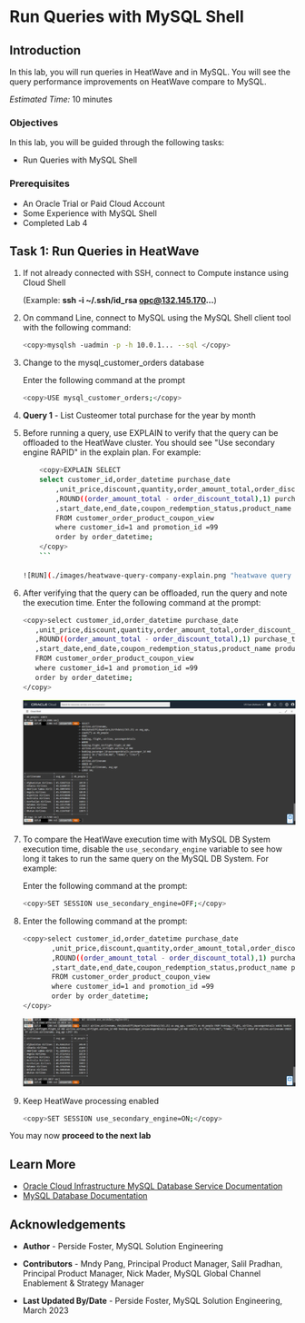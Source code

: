 # Run Queries with MySQL Shell

## Introduction

In this lab, you will run queries in HeatWave and in MySQL. You will see the query performance improvements on HeatWave compare to MySQL.

_Estimated Time:_ 10 minutes

### Objectives

In this lab, you will be guided through the following tasks:

- Run Queries with MySQL Shell

### Prerequisites

- An Oracle Trial or Paid Cloud Account
- Some Experience with MySQL Shell
- Completed Lab 4

## Task 1: Run Queries in HeatWave

1. If not already connected with SSH, connect to Compute instance using Cloud Shell

    (Example: **ssh -i ~/.ssh/id_rsa opc@132.145.170...**)

2. On command Line, connect to MySQL using the MySQL Shell client tool with the following command:

    ```bash
    <copy>mysqlsh -uadmin -p -h 10.0.1... --sql </copy>
    ```

3. Change to the mysql\_customer\_orders database

    Enter the following command at the prompt

    ```bash
    <copy>USE mysql_customer_orders;</copy>
    ```

4. **Query 1** - List Custeomer total purchase for the year by month

5. Before running a query, use EXPLAIN to verify that the query can be offloaded to the HeatWave cluster. You should see "Use secondary engine RAPID" in the explain plan. For example:

    ```bash
        <copy>EXPLAIN SELECT
        select customer_id,order_datetime purchase_date
            ,unit_price,discount,quantity,order_amount_total,order_discount_total
            ,ROUND((order_amount_total - order_discount_total),1) purchase_total
            ,start_date,end_date,coupon_redemption_status,product_name product_title
            FROM customer_order_product_coupon_view 
            where customer_id=1 and promotion_id =99
            order by order_datetime; 
        </copy>
        ```

    ![RUN](./images/heatwave-query-company-explain.png "heatwave query company explain")

6. After verifying that the query can be offloaded, run the query and note the execution time. Enter the following command at the prompt:

     ```bash
    <copy>select customer_id,order_datetime purchase_date
        ,unit_price,discount,quantity,order_amount_total,order_discount_total
        ,ROUND((order_amount_total - order_discount_total),1) purchase_total
        ,start_date,end_date,coupon_redemption_status,product_name product_title
        FROM customer_order_product_coupon_view 
        where customer_id=1 and promotion_id =99
        order by order_datetime;
    </copy>
    ```

    ![Connect](./images/heatwave-query-company.png "heatwave query company")

7. To compare the HeatWave execution time with MySQL DB System execution time, disable the `use_secondary_engine` variable to see how long it takes to run the same query on the MySQL DB System. For example:

    Enter the following command at the prompt:

     ```bash
    <copy>SET SESSION use_secondary_engine=OFF;</copy>
    ```

8. Enter the following command at the prompt:

     ```bash
    <copy>select customer_id,order_datetime purchase_date
            ,unit_price,discount,quantity,order_amount_total,order_discount_total
            ,ROUND((order_amount_total - order_discount_total),1) purchase_total
            ,start_date,end_date,coupon_redemption_status,product_name product_title
            FROM customer_order_product_coupon_view 
            where customer_id=1 and promotion_id =99
            order by order_datetime;
    </copy>
    ```

    ![RUN](./images/heatwave-query-average.png "heatwave-query-average")

9. Keep HeatWave processing enabled

    ```bash
    <copy>SET SESSION use_secondary_engine=ON;</copy>
    ```

You may now **proceed to the next lab**

## Learn More

- [Oracle Cloud Infrastructure MySQL Database Service Documentation](https://docs.cloud.oracle.com/en-us/iaas/MySQL-database)
- [MySQL Database Documentation](https://www.MySQL.com)

## Acknowledgements

- **Author** - Perside Foster, MySQL Solution Engineering

- **Contributors** - Mndy Pang, Principal Product Manager, Salil Pradhan, Principal Product Manager, Nick Mader, MySQL Global Channel Enablement & Strategy Manager
- **Last Updated By/Date** - Perside Foster, MySQL Solution Engineering, March 2023
